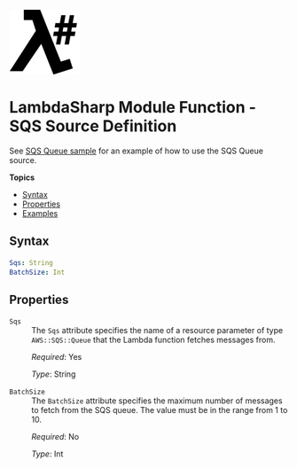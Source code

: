 ![λ#](LambdaSharp_v2_small.png)

# LambdaSharp Module Function - SQS Source Definition

See [SQS Queue sample](../Samples/SqsSample/) for an example of how to use the SQS Queue source.

__Topics__
* [Syntax](#syntax)
* [Properties](#properties)
* [Examples](#examples)

## Syntax

```yaml
Sqs: String
BatchSize: Int
```

## Properties

<dl>
<dt><code>Sqs</code></dt>
<dd>
The <code>Sqs</code> attribute specifies the name of a resource parameter of type <code>AWS::SQS::Queue</code> that the Lambda function fetches messages from.

<i>Required</i>: Yes

<i>Type</i>: String
</dd>

<dt><code>BatchSize</code></dt>
<dd>
The <code>BatchSize</code> attribute specifies the maximum number of messages to fetch from the SQS queue. The value must be in the range from 1 to 10.

<i>Required</i>: No

<i>Type</i>: Int
</dd>
</dl>
